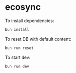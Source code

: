 # ecosync

To install dependencies:

```bash
bun install
```
To reset DB with default content:

```bash
bun run reset
```

To start dev:

```bash
bun run dev
```